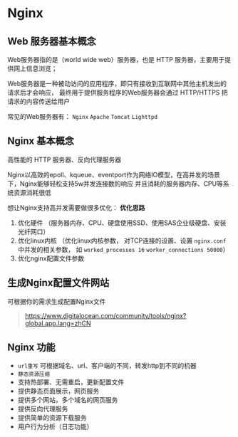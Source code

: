 # Nginx

## Web 服务器基本概念

Web服务器指的是（world wide web）服务器，也是 HTTP 服务器，主要用于提供网上信息浏览；

Web服务器是一种被动访问的应用程序，即只有接收到互联网中其他主机发出的请求后才会响应，
最终用于提供服务程序的Web服务器会通过 HTTP/HTTPS 把请求的内容传送给用户

常见的Web服务器有： `Nginx` `Apache` `Tomcat` `Lighttpd`

## Nginx 基本概念

高性能的 HTTP 服务器、反向代理服务器

Nginx以高效的epoll、kqueue、eventport作为网络IO模型，在高并发的场景下，Nginx能够轻松支持5w并发连接数的响应
并且消耗的服务器内存、CPU等系统资源消耗很低

想让Nginx支持高并发需要做很多优化：
**优化思路**
1. 优化硬件 （服务器内存、CPU、硬盘使用SSD、使用SAS企业级硬盘、安装光纤网口）
2. 优化linux内核 （优化linux内核参数， 对TCP连接的设置、设置 `nginx.conf` 中并发的相关参数，
    如 `worked_processes 16` `worker_connections 50000`）
3. 优化nginx配置文件参数


## 生成Nginx配置文件网站

可根据你的需求生成配置Nginx文件
> https://www.digitalocean.com/community/tools/nginx?global.app.lang=zhCN


## Nginx 功能

- `url重写` 可根据域名、url、客户端的不同，转发http到不同的机器
- `静态资源压缩`
- 支持热部署、无需重启，更新配置文件
- 提供静态页面展示，网页服务
- 提供多个网站，多个域名的网页服务
- 提供反向代理服务
- 提供简单的资源下载服务
- 用户行为分析（日志功能）